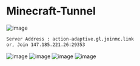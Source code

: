 # Minecraft-Tunnel
![image](https://github.com/user-attachments/assets/23ff7e2c-91a8-43b4-8f12-b23a17e1cc6a)

```bash
Server Address : action-adaptive.gl.joinmc.link
or, Join 147.185.221.26:29353
```

![image](https://github.com/user-attachments/assets/1be3a152-9477-415b-b6a4-72e7cbd8cbd0)
![image](https://github.com/user-attachments/assets/bf1ca85d-bf10-4199-a5e4-72ca9fa697e2)
![image](https://github.com/user-attachments/assets/3ec3a68b-2b93-4c29-943b-7dc0dec73114)
![image](https://github.com/user-attachments/assets/e9e53496-af6e-4aaa-8ea6-1ef9799a98bd)
